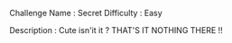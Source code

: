 Challenge Name : Secret
Difficulty : Easy

Description :
Cute isn'it it ?
THAT'S IT NOTHING THERE !!
